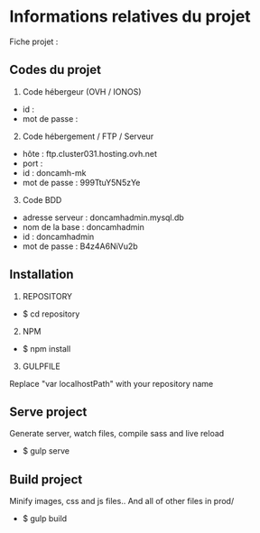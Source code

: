 # Informations relatives du projet

Fiche projet : 

Codes du projet
--------------------------

1. Code hébergeur (OVH / IONOS)
 
* id : 
* mot de passe : 

2. Code hébergement / FTP / Serveur
 
* hôte : ftp.cluster031.hosting.ovh.net
* port : 
* id : doncamh-mk
* mot de passe : 999TtuY5N5zYe

3. Code BDD
 
* adresse serveur : doncamhadmin.mysql.db
* nom de la base : doncamhadmin
* id : doncamhadmin
* mot de passe : B4z4A6NiVu2b


Installation 
--------------------------

1. REPOSITORY
   
* $ cd repository
   
2. NPM

* $ npm install

3. GULPFILE

Replace "var localhostPath" with your repository name


Serve project
-----------------

Generate server, watch files, compile sass and live reload

* $ gulp serve


Build project
-------------

Minify images, css and js files.. And all of other files in prod/ 

* $ gulp build
